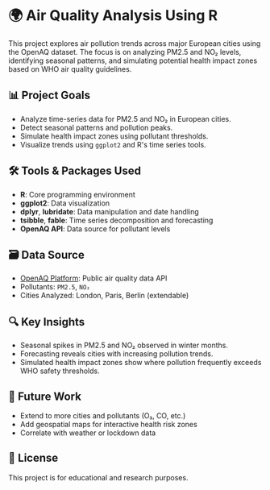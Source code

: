 # 🌍 Air Quality Analysis Using R

This project explores air pollution trends across major European cities using the OpenAQ dataset. The focus is on analyzing PM2.5 and NO₂ levels, identifying seasonal patterns, and simulating potential health impact zones based on WHO air quality guidelines.

## 📊 Project Goals
- Analyze time-series data for PM2.5 and NO₂ in European cities.
- Detect seasonal patterns and pollution peaks.
- Simulate health impact zones using pollutant thresholds.
- Visualize trends using `ggplot2` and R's time series tools.

## 🛠️ Tools & Packages Used
- **R**: Core programming environment
- **ggplot2**: Data visualization
- **dplyr**, **lubridate**: Data manipulation and date handling
- **tsibble**, **fable**: Time series decomposition and forecasting
- **OpenAQ API**: Data source for pollutant levels

## 🗃️ Data Source
- [OpenAQ Platform](https://openaq.org): Public air quality data API
- Pollutants: `PM2.5`, `NO₂`
- Cities Analyzed: London, Paris, Berlin (extendable)

## 🔍 Key Insights
- Seasonal spikes in PM2.5 and NO₂ observed in winter months.
- Forecasting reveals cities with increasing pollution trends.
- Simulated health impact zones show where pollution frequently exceeds WHO safety thresholds.


## 📌 Future Work
- Extend to more cities and pollutants (O₃, CO, etc.)
- Add geospatial maps for interactive health risk zones
- Correlate with weather or lockdown data

## 📄 License
This project is for educational and research purposes.
